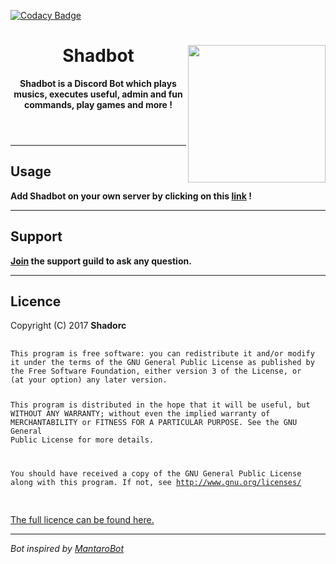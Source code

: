 
[![Codacy Badge](https://api.codacy.com/project/badge/Grade/52b43cdbab944fadb6f8847f85f80c6e)](https://app.codacy.com/app/Shadorc/Shadbot?utm_source=github.com&utm_medium=referral&utm_content=Shadorc/Shadbot&utm_campaign=Badge_Grade_Dashboard)

<!DOCTYPE html>
<html>
<header>
    <img align="right" src="https://i.imgur.com/ab9PUtE.png" height="220" width="220">
    <h1>Shadbot</h1>
    <p><b>Shadbot is a Discord Bot which plays musics, executes useful, admin and fun commands, play games and more !</b></p>
</header>

<body>
    <hr>
    <h2>Usage</h2>
    <p><b>Add Shadbot on your own server by clicking on this <a href="https://discordapp.com/oauth2/authorize?client_id=331146243596091403&scope=bot&permissions=271674390">link</a> !</b></p>
    <hr>
    <h2>Support</h2>
    <p><b><a href="https://discord.gg/CKnV4ff">Join</a> the support guild to ask any question.</b></p>
    <hr>
    <h2>Licence</h2>
    <p>Copyright (C) 2017 <b>Shadorc</b>
        <pre>
            <code>
This program is free software: you can redistribute it and/or modify
it under the terms of the GNU General Public License as published by
the Free Software Foundation, either version 3 of the License, or
(at your option) any later version.

This program is distributed in the hope that it will be useful,
but WITHOUT ANY WARRANTY; without even the implied warranty of
MERCHANTABILITY or FITNESS FOR A PARTICULAR PURPOSE.  See the
GNU General Public License for more details.

You should have received a copy of the GNU General Public License
along with this program.  If not, see http://www.gnu.org/licenses/
            </code>
        </pre>
        <a href="https://github.com/Shadorc/Shadbot/blob/master/LICENSE">The full licence can be found here.</a>
        <hr>
        <p><i>Bot inspired by <a href="https://github.com/Mantaro/MantaroBot">MantaroBot</i></a>
</body>
</html>
